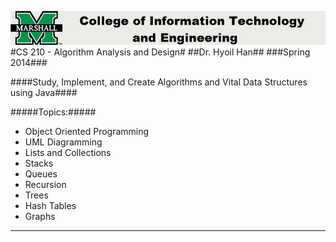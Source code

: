 ![alt text](../Other/Logo.png)
#CS 210 - Algorithm Analysis and Design#
##Dr. Hyoil Han##
###Spring 2014###

####Study, Implement, and Create Algorithms and Vital Data Structures using Java####

#####Topics:#####
* Object Oriented Programming
* UML Diagramming
* Lists and Collections
* Stacks
* Queues
* Recursion
* Trees
* Hash Tables
* Graphs

- - - -